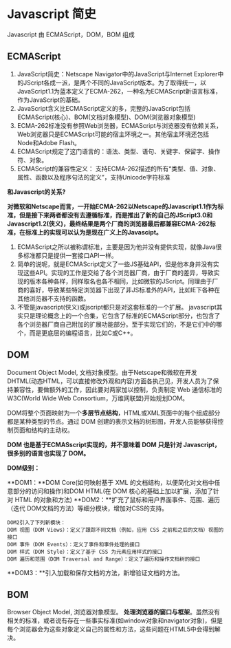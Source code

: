 # Javascript 简史

Javascript 由 ECMAScript，DOM，BOM 组成

## ECMAScript

1. JavaScript简史：Netscape Navigator中的JavaScript与Internet Explorer中的JScript各成一派，是两个不同的JavaScript版本。为了取得统一，以JavaScript1.1为蓝本定义了ECMA-262，一种名为ECMAScript新语言标准，作为JavaScript的基础。
2. JavaScript含义比ECMAScript定义的多，完整的JavaScript包括ECMAScript(核心)、BOM(文档对象模型)、DOM(浏览器对象模型)
3. ECMA-262标准没有参照Web浏览器，ECMAScript与浏览器没有依赖关系，Web浏览器只是ECMAScript可能的宿主环境之一。其他宿主环境还包括Node和Adobe Flash。
4. ECMAScript规定了这门语言的：语法、类型、语句、关键字、保留字、操作符、对象。
5. ECMAScript的兼容性定义：
支持ECMA-262描述的所有“类型、值、对象、属性、函数以及程序句法的定义”，支持Unicode字符标准

**和Javascript的关系?**

**对微软和Netscape而言，一开始ECMA-262以Netscape的Javascript1.1作为标准，但是接下来两者都没有去遵循标准，而是推出了新的自己的JScript3.0和Javascript1.2(侠义)，最终结果是两个厂商的浏览器最后都兼容ECMA-262标准，在标准上的实现可以认为是现在广义上的Javascipt。**

1. ECMAScript之所以被称谓标准，主要是因为他并没有提供实现，就像Java很多标准都只是提供一套接口API一样。
2. 简单的说呢，就是ECMAScript定义了一些JS基础API，但是他本身并没有实现这些API。实现的工作是交给了各个浏览器厂商，由于厂商的差异，导致实现的版本各种各样，同样取名也各不相同，比如微软的JScript。同理由于厂商的喜好，导致某些特定浏览器下出现了非JS标准外的API，比如IE下各种在其他浏览器不支持的函数。
3. 不管是javascript(侠义)或jscript都只是对这套标准的一个扩展。 javascript其实只是理论概念上的一个合集，它包含了标准的ECMAScript部分，也包含了各个浏览器厂商自己附加的扩展功能部分。至于实现它们的，不是它们中的哪个，而是更底层的编程语言，比如C或C++。

## DOM

Document Object Model, 文档对象模型。由于Netscape和微软在开发DHTML(动态HTML，可以直接修改外观和内容)方面各执己见，开发人员为了保持兼容性，要做额外的工作，因此要对两家加以控制，负责制定 Web 通信标准的 W3C(World Wide Web Consortium，万维网联盟)开始规划DOM。

DOM将整个页面映射为一个**多层节点结构**，HTML或XML页面中的每个组成部分都是某种类型的节点。通过 DOM 创建的表示文档的树形图，开发人员能够获得控制页面和结构的主动权。

**DOM 也是基于ECMASscript实现的，并不意味着 DOM 只是针对 Javascript，很多别的语言也实现了 DOM。**

**DOM级别：**

**DOM1：**DOM Core(如何映射基于 XML 的文档结构，以便简化对文档中任意部分的访问和操作)和DOM HTML(在 DOM 核心的基础上加以扩展，添加了针
对 HTML 的对象和方法)
**DOM2：**扩充了鼠标和用户界面事件、范围、遍历（迭代 DOM文档的方法）等细分模块，增加对CSS的支持。
	
	DOM2引入了下列新模块：
	DOM 视图（DOM Views）：定义了跟踪不同文档（例如，应用 CSS 之前和之后的文档）视图的接口
	DOM 事件（DOM Events）：定义了事件和事件处理的接口
	DOM 样式（DOM Style）：定义了基于 CSS 为元素应用样式的接口
	DOM 遍历和范围（DOM Traversal and Range）：定义了遍历和操作文档树的接口

**DOM3：**引入加载和保存文档的方法，新增验证文档的方法。


## BOM

Browser Object Model, 浏览器对象模型。 **处理浏览器的窗口与框架**。虽然没有相关的标准，或者说有存在一些事实标准(如window对象和navigator对象)，但是每个浏览器会为这些对象定义自己的属性和方法，这些问题在HTML5中会得到解决。


